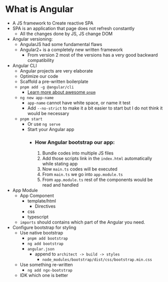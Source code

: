 # What is Angular

- A JS framework to Create reactive SPA
- SPA is an application that page does not refresh constantly
  - All the changes done by JS, JS change DOM
- Angular versioning:
  - AngularJS had some fundamental flaws
  - Angular2+ is a completely new written framework
    - From version 2 most of the versions has a very good backward compatibility
- Angular CLI
  - Angular projects are very elaborate
  - Optimize our code
  - Scaffold a pre-written boilerplate
  - `pnpm add -g @angular/cli`
    - [Learn more about awesome `pnpm`](https://pnpm.io/)
  - `ng new app-name`
    - `app-name` cannot have white space, or name it test
    - Add `--no-strict` to make it a bit easier to start but I do not think it would be necessary
  - `pnpm start`
    - Or use `ng serve`
    - Start your Angular app
      - ### **How Angular bootstrap our app**:
        1. Bundle codes into multiple JS files
        2. Add those scripts link in the `index.html` automatically while stating app
        3. Now `main.ts` codes will be executed
        4. From `main.ts` we go into `app.module.ts`
        5. From `app.module.ts` rest of the components would be read and handled
- App Module
  - App Component
    - template/html
      - Directives
    - css
    - typescript
  - `imports` should contains which part of the Angular you need.
- Configure bootstrap for styling
  - Use native bootstrap
    - `pnpm add bootstrap`
    - `ng add bootstrap`
    - `angular.json`
      - append to `architect -> build -> styles`
        - `node_modules/bootstrap/dist/css/bootstrap.min.css`
  - Use something re-written
    - `ng add ngx-bootstrap`
  - IDK which one is better
